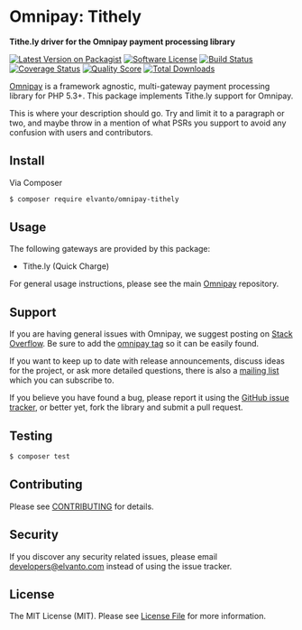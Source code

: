 # Omnipay: Tithely

**Tithe.ly driver for the Omnipay payment processing library**

[![Latest Version on Packagist](https://img.shields.io/packagist/v/elvanto/omnipay-tithely.svg?style=flat-square)](https://packagist.org/packages/elvanto/omnipay-tithely)
[![Software License](https://img.shields.io/badge/license-MIT-brightgreen.svg?style=flat-square)](LICENSE.md)
[![Build Status](https://img.shields.io/travis/elvanto/omnipay-tithely/master.svg?style=flat-square)](https://travis-ci.org/elvanto/omnipay-tithely)
[![Coverage Status](https://img.shields.io/scrutinizer/coverage/g/elvanto/omnipay-tithely.svg?style=flat-square)](https://scrutinizer-ci.com/g/elvanto/omnipay-tithely/code-structure)
[![Quality Score](https://img.shields.io/scrutinizer/g/elvanto/omnipay-tithely.svg?style=flat-square)](https://scrutinizer-ci.com/g/elvanto/omnipay-tithely)
[![Total Downloads](https://img.shields.io/packagist/dt/elvanto/omnipay-tithely.svg?style=flat-square)](https://packagist.org/packages/elvanto/omnipay-tithely)


[Omnipay](https://github.com/thephpleague/omnipay) is a framework agnostic, multi-gateway payment
processing library for PHP 5.3+. This package implements Tithe.ly support for Omnipay.

This is where your description should go. Try and limit it to a paragraph or two, and maybe throw in a mention of what
PSRs you support to avoid any confusion with users and contributors.

## Install

Via Composer

``` bash
$ composer require elvanto/omnipay-tithely
```

## Usage

The following gateways are provided by this package:

 * Tithe.ly (Quick Charge)

For general usage instructions, please see the main [Omnipay](https://github.com/thephpleague/omnipay) repository.

## Support

If you are having general issues with Omnipay, we suggest posting on
[Stack Overflow](http://stackoverflow.com/). Be sure to add the
[omnipay tag](http://stackoverflow.com/questions/tagged/omnipay) so it can be easily found.

If you want to keep up to date with release announcements, discuss ideas for the project,
or ask more detailed questions, there is also a [mailing list](https://groups.google.com/forum/#!forum/omnipay) which
you can subscribe to.

If you believe you have found a bug, please report it using the [GitHub issue tracker](https://github.com/elvanto/omnipay-tithely/issues),
or better yet, fork the library and submit a pull request.

## Testing

``` bash
$ composer test
```

## Contributing

Please see [CONTRIBUTING](CONTRIBUTING.md) for details.

## Security

If you discover any security related issues, please email developers@elvanto.com instead of using the issue tracker.

## License

The MIT License (MIT). Please see [License File](LICENSE.md) for more information.

